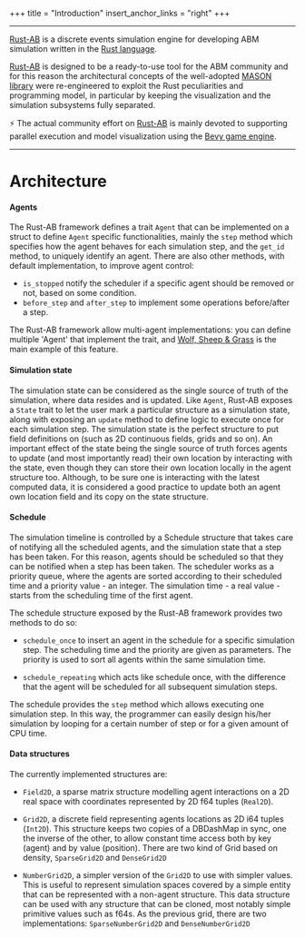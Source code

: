 +++
title = "Introduction"
insert_anchor_links = "right"
+++

---

[Rust-AB](https://github.com/rust-ab/rust-ab) is a discrete events simulation engine for developing ABM simulation
written in the [Rust language](https://www.rust-lang.org/).

[Rust-AB](https://github.com/rust-ab/rust-ab) is designed to be a ready-to-use tool for the ABM community and for this
reason the architectural concepts of the well-adopted [MASON library](https://cs.gmu.edu/~eclab/projects/mason/) were
re-engineered to exploit the Rust peculiarities and programming model, in particular by keeping the visualization and the
simulation subsystems fully separated.

⚡ The actual community effort on [Rust-AB](https://github.com/rust-ab/rust-ab) is mainly devoted to supporting parallel
execution and model visualization using the [Bevy game engine](https://bevyengine.org/).

---

# Architecture

#### Agents

The Rust-AB framework defines a trait `Agent` that can be implemented on a struct to define `Agent` specific functionalities,
mainly the `step` method which specifies how the agent behaves for each simulation step, and the `get_id` method,
to uniquely identify an agent. There are also other methods, with default implementation, to improve agent control:

- `is_stopped` notify the scheduler if a specific agent should be removed or not, based on some condition.
- `before_step` and `after_step` to implement some operations before/after a step.

The Rust-AB framework allow multi-agent implementations: you can define multiple 'Agent' that
implement the trait, and [Wolf, Sheep & Grass](https://rust-ab.github.io/wolfsheepgrass/) is the main example of this feature.

#### Simulation state

The simulation state can be considered as the single source of truth of the simulation, where data resides and is updated.
Like `Agent`, Rust-AB exposes a `State` trait to let the user mark a particular structure as a simulation state, along with
exposing an `update` method to define logic to execute once for each simulation step. The simulation state is the perfect
structure to put field definitions on (such as 2D continuous fields, grids and so on). An important effect of the state being
the single source of truth forces agents to update (and most importantly read) their own location by interacting with the
state, even though they can store their own location locally in the agent structure too. Although, to be sure one is interacting
with the latest computed data, it is considered a good practice to update both an agent own location field and its copy on the
state structure.

#### Schedule

The simulation timeline is controlled by a Schedule structure that takes care of notifying all the scheduled agents, and the
simulation state that a step has been taken. For this reason, agents should be scheduled so that they can be notified when
a step has been taken.
The scheduler works as a priority queue, where the agents are sorted according to their scheduled time
and a priority value - an integer. The simulation time - a real value - starts from the scheduling time of the first agent.

The schedule structure exposed by the Rust-AB framework provides two methods to do so:

- `schedule_once` to insert an agent in the schedule for a specific simulation step. The scheduling time and the
  priority are given as parameters. The priority is used to sort all agents within the same simulation time.
  
- `schedule_repeating` which acts like schedule once, with the difference that the agent will be scheduled for all
  subsequent simulation steps.

The schedule provides the `step` method which allows executing one simulation step. In this way, the programmer can
easily design his/her simulation by looping for a certain number of step or for a given amount of CPU time.

#### Data structures

<!-- The Rust-AB framework exposes a few data structures based on the `DBDashMap`, a customized version of the 
[Rust HashMap](https://doc.rust-lang.org/std/collections/struct.HashMap.html) that implements a double
buffering technique to avoid indeterminism caused by the lack of knowledge of the agents' step execution order within a step.
The `DBDashMap` implements the interior mutability pattern, which allows the user to safely write in it without having an actual
mutable reference to the structure, because the reads are done on a different memory block than the writes. Only the `update`
method actually requires a mutable reference, to swap the read and the write buffers and commit the changes. -->

The currently implemented structures are:

- `Field2D`, a sparse matrix structure modelling agent interactions on a
  2D real space with coordinates represented by 2D f64 tuples (`Real2D`).
  
- `Grid2D`, a discrete field representing agents locations as 2D i64 tuples (`Int2D`). This structure keeps two copies of a DBDashMap in sync,
  one the inverse of the other, to allow constant time access both by key (agent) and by value (position). There are two kind of Grid based on density, `SparseGrid2D` and `DenseGrid2D`
  
- `NumberGrid2D`, a simpler version of the `Grid2D` to use with simpler values. This is useful to represent simulation spaces
  covered by a simple entity that can be represented with a non-agent structure. This data structure can be used with any
  structure that can be cloned, most notably simple primitive values such as f64s. As the previous grid, there are two implementations: `SparseNumberGrid2D` and `DenseNumberGrid2D`
  


